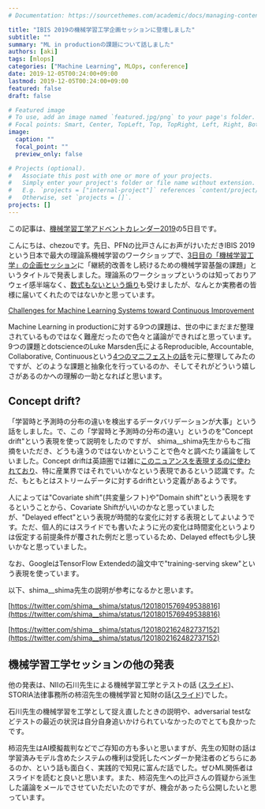 ```yaml
---
# Documentation: https://sourcethemes.com/academic/docs/managing-content/

title: "IBIS 2019の機械学習工学企画セッションに登壇しました"
subtitle: ""
summary: "ML in productionの課題について話しました"
authors: [aki]
tags: [mlops]
categories: ["Machine Learning", MLOps, conference]
date: 2019-12-05T00:24:00+09:00
lastmod: 2019-12-05T00:24:00+09:00
featured: false
draft: false

# Featured image
# To use, add an image named `featured.jpg/png` to your page's folder.
# Focal points: Smart, Center, TopLeft, Top, TopRight, Left, Right, BottomLeft, Bottom, BottomRight.
image:
  caption: ""
  focal_point: ""
  preview_only: false

# Projects (optional).
#   Associate this post with one or more of your projects.
#   Simply enter your project's folder or file name without extension.
#   E.g. `projects = ["internal-project"]` references `content/project/deep-learning/index.md`.
#   Otherwise, set `projects = []`.
projects: []
---
```



この記事は、[機械学習工学アドベントカレンダー2019](https://qiita.com/advent-calendar/2019/mlse)の5日目です。

こんにちは、chezouです。先日、PFNの比戸さんにお声がけいただきIBIS 2019という日本で最大の理論系機械学習のワークショップで、[3日目の「機械学習工学」の企画セッション](http://ibisml.org/ibis2019/%e4%b8%89%e6%97%a5%e7%9b%ae%ef%bc%9a%e3%83%97%e3%83%ad%e3%82%b0%e3%83%a9%e3%83%a0%e8%a9%b3%e7%b4%b0/)に「継続的改善をし続けるための機械学習基盤の課題」というタイトルで発表しました。理論系のワークショップというのは知っておりアウェイ感半端なく、[数式もないという煽り](https://repose.hatenadiary.jp/entry/2019/11/27/083823)も受けましたが、なんとか実務者の皆様に届いてくれたのではないかと思っています。

[Challenges for Machine Learning Systems toward Continuous Improvement](https://docs.google.com/presentation/d/1T8JF6h_DFnBAWz8LJvK0miFWsVovKyP0BDuXk3cVo2Q/edit?usp=drivesdk)

Machine Learning in productionに対する9つの課題は、世の中にまだまだ整理されているものではなく難産だったので色々と議論ができればと思っています。9つの課題とdotscienceのLuke Marsden氏によるReproducible, Accountable, Collaborative, Continuousという[4つのマニフェストの話](https://docs.google.com/presentation/d/17RWqPH8nIpwG-jID_UeZBCaQKoz4LVk1MLULrZdyNCs/edit#slide=id.g6ad50e93e5_0_59)を元に整理してみたのですが、どのような課題と抽象化を行っているのか、そしてそれがどういう嬉しさがあるのかへの理解の一助となればと思います。

## Concept drift?

「学習時と予測時の分布の違いを検出するデータバリデーションが大事」という話をしました。で、この「学習時と予測時の分布の違い」というのを"Concept drift"という表現を使って説明をしたのですが、 shima__shima先生からもご指摘をいただき、どうも違うのではないかということで色々と調べたり議論をしていました。Concept driftは英語圏では雑に[このニュアンスを表現するのに使われており](https://machinelearningmastery.com/gentle-introduction-concept-drift-machine-learning/)、特に産業界ではそれでいいかなという表現であるという認識です。ただ、もともとはストリームデータに対するdriftという定義があるようです。

人によっては"Covariate shift"(共変量シフト)や"Domain shift"という表現をするということから、Covariate Shiftがいいのかなと思っていましたが、"Delayed effect"という表現が時間的な変化に対する表現としてよいようです。ただ、個人的にはスライドでも書いたように光の変化は時間変化というよりは仮定する前提条件が覆された例だと思っているため、Delayed effectも少し狭いかなと思っていました。

なお、GoogleはTensorFlow Extendedの論文中で"training-serving skew"という表現を使っています。

以下、shima__shima先生の説明が参考になるかと思います。

[https://twitter.com/shima__shima/status/1201801576949538816](https://twitter.com/shima__shima/status/1201801576949538816)

[https://twitter.com/shima__shima/status/1201802162482737152](https://twitter.com/shima__shima/status/1201802162482737152)

## 機械学習工学セッションの他の発表

他の発表は、NIIの石川先生による機械学習工学とテストの話 ([スライド](http://ibisml.org/ibis2019/files/2019/12/slide_ishikawa.pdf))、STORIA法律事務所の柿沼先生の機械学習と知財の話([スライド](http://ibisml.org/ibis2019/files/2019/12/slide_kakinuma.pdf))でした。

石川先生の機械学習を工学として捉え直したときの説明や、adversarial testなどテストの最近の状況は自分自身追いかけられていなかったのでとても良かったです。

柿沼先生はAI模擬裁判などでご存知の方も多いと思いますが、先生の知財の話は学習済みモデル含めたシステムの権利は受託したベンダーか発注者のどちらにあるのか、という話も面白く、実践的で知見に富んだ話でした。ぜひML関係者はスライドを読むと良いと思います。また、柿沼先生への比戸さんの質疑から派生した議論をメールでさせていただいたのですが、機会があったら公開したいと思っています。
